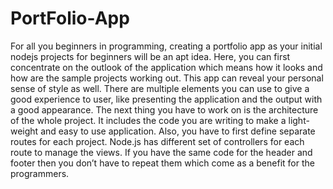 # PortFolio-App
For all you beginners in programming, creating a portfolio app as your initial nodejs projects for beginners will be an apt idea. Here, you can first concentrate on the outlook of the application which means how it looks and how are the sample projects working out. This app can reveal your personal sense of style as well.  There are multiple elements you can use to give a good experience to user, like presenting the application and the output with a good appearance.  The next thing you have to work on is the architecture of the whole project. It includes the code you are writing to make a light-weight and easy to use application. Also, you have to first define separate routes for each project.  Node.js has different set of controllers for each route to manage the views. If you have the same code for the header and footer then you don’t have to repeat them which come as a benefit for the programmers.
